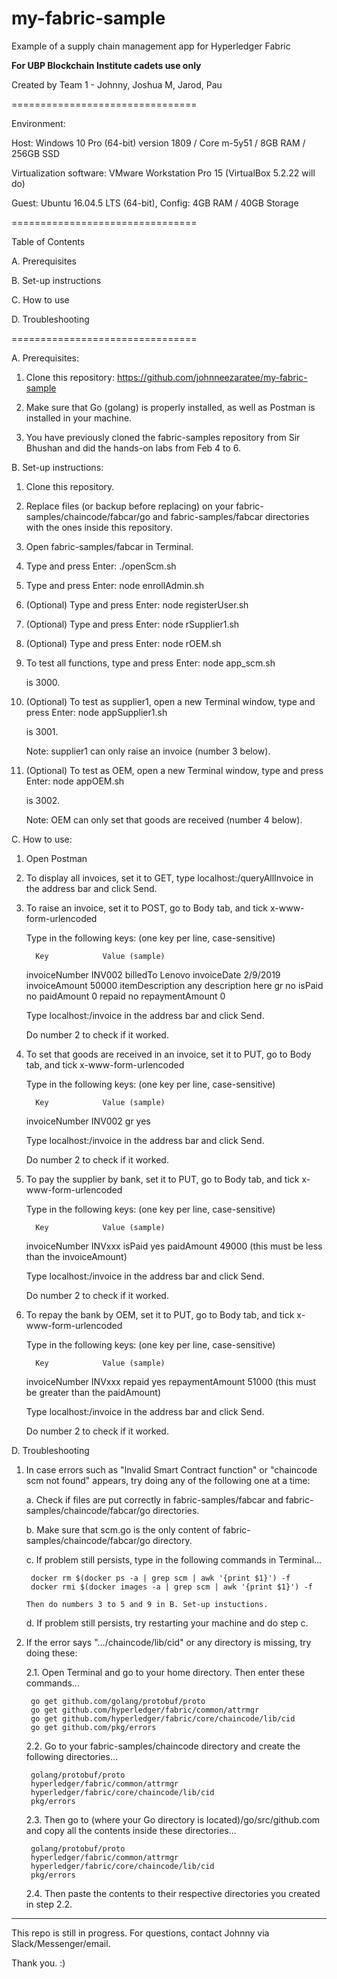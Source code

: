 # my-fabric-sample

Example of a supply chain management app for Hyperledger Fabric

**For UBP Blockchain Institute cadets use only**

Created by Team 1 - Johnny, Joshua M, Jarod, Pau

================================

Environment: 

Host: Windows 10 Pro (64-bit) version 1809 / Core m-5y51 / 8GB RAM / 256GB SSD

Virtualization software: VMware Workstation Pro 15 (VirtualBox 5.2.22 will do)

Guest: Ubuntu 16.04.5 LTS (64-bit), Config: 4GB RAM / 40GB Storage

================================

Table of Contents

A. Prerequisites

B. Set-up instructions

C. How to use

D. Troubleshooting

================================

A. Prerequisites:

1. Clone this repository: https://github.com/johnneezaratee/my-fabric-sample

2. Make sure that Go (golang) is properly installed, as well as Postman is installed in your machine.

4. You have previously cloned the fabric-samples repository from Sir Bhushan and did the hands-on labs from Feb 4 to 6.


B. Set-up instructions:

1. Clone this repository.

2. Replace files (or backup before replacing) on your fabric-samples/chaincode/fabcar/go and fabric-samples/fabcar directories with the ones inside this repository.

3. Open fabric-samples/fabcar in Terminal.

4. Type and press Enter: ./openScm.sh

5. Type and press Enter: node enrollAdmin.sh

6. (Optional) Type and press Enter: node registerUser.sh

7. (Optional) Type and press Enter: node rSupplier1.sh

8. (Optional) Type and press Enter: node rOEM.sh

9. To test all functions, type and press Enter: node app_scm.sh

   <Port> is 3000.

10. (Optional) To test as supplier1, open a new Terminal window, type and press Enter: node appSupplier1.sh

    <Port> is 3001.

    Note: supplier1 can only raise an invoice (number 3 below).

10. (Optional) To test as OEM, open a new Terminal window, type and press Enter: node appOEM.sh

    <Port> is 3002.

    Note: OEM can only set that goods are received (number 4 below).


C. How to use:
	
1. Open Postman

2. To display all invoices, set it to GET, type localhost:<Port>/queryAllInvoice in the address bar and click Send.

3. To raise an invoice, set it to POST, go to Body tab, and tick x-www-form-urlencoded

   Type in the following keys: (one key per line, case-sensitive)

	     Key			Value (sample)
	
	invoiceNumber		INV002
	billedTo		Lenovo
	invoiceDate		2/9/2019
	invoiceAmount		50000
	itemDescription		any description here
	gr			no
	isPaid			no
	paidAmount		0
	repaid			no
	repaymentAmount		0

   Type localhost:<Port>/invoice in the address bar and click Send.

   Do number 2 to check if it worked.

4. To set that goods are received in an invoice, set it to PUT, go to Body tab, and tick x-www-form-urlencoded

   Type in the following keys: (one key per line, case-sensitive)

	     Key			Value (sample)
	
	invoiceNumber		INV002
	gr			yes

   Type localhost:<Port>/invoice in the address bar and click Send.

   Do number 2 to check if it worked.

5. To pay the supplier by bank, set it to PUT, go to Body tab, and tick x-www-form-urlencoded

   Type in the following keys: (one key per line, case-sensitive)

	     Key			Value (sample)
	
	invoiceNumber		INVxxx
	isPaid			yes
	paidAmount		49000 (this must be less than the invoiceAmount)

   Type localhost:<Port>/invoice in the address bar and click Send.

   Do number 2 to check if it worked.

6. To repay the bank by OEM, set it to PUT, go to Body tab, and tick x-www-form-urlencoded

   Type in the following keys: (one key per line, case-sensitive)

	     Key			Value (sample)
	
	invoiceNumber		INVxxx
	repaid			yes
	repaymentAmount		51000 (this must be greater than the paidAmount)

   Type localhost:<Port>/invoice in the address bar and click Send.

   Do number 2 to check if it worked.


D. Troubleshooting

1. In case errors such as "Invalid Smart Contract function" or "chaincode scm not found" appears, try doing any of the following one at a time:

	a. Check if files are put correctly in fabric-samples/fabcar and fabric-samples/chaincode/fabcar/go directories.

	b. Make sure that scm.go is the only content of fabric-samples/chaincode/fabcar/go directory.

	c. If problem still persists, type in the following commands in Terminal...

		docker rm $(docker ps -a | grep scm | awk '{print $1}') -f
		docker rmi $(docker images -a | grep scm | awk '{print $1}') -f

	   Then do numbers 3 to 5 and 9 in B. Set-up instuctions.

	d. If problem still persists, try restarting your machine and do step c.

2. If the error says ".../chaincode/lib/cid" or any directory is missing, try doing these:

	2.1. Open Terminal and go to your home directory. Then enter these commands...

		go get github.com/golang/protobuf/proto
		go get github.com/hyperledger/fabric/common/attrmgr
		go get github.com/hyperledger/fabric/core/chaincode/lib/cid
		go get github.com/pkg/errors

	2.2. Go to your fabric-samples/chaincode directory and create the following directories...

		golang/protobuf/proto
		hyperledger/fabric/common/attrmgr
		hyperledger/fabric/core/chaincode/lib/cid
		pkg/errors

	2.3. Then go to (where your Go directory is located)/go/src/github.com and copy all the contents inside these directories...

		golang/protobuf/proto
		hyperledger/fabric/common/attrmgr
		hyperledger/fabric/core/chaincode/lib/cid
		pkg/errors

	2.4. Then paste the contents to their respective directories you created in step 2.2.
	
------------------------------------------------

This repo is still in progress. For questions, contact Johnny via Slack/Messenger/email.

Thank you. :)


